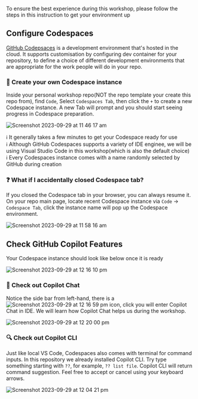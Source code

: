 To ensure the best experience during this workshop, please follow the steps in this instruction to get your environment up

## Configure Codespaces

[GitHub Codepsaces](https://github.com/features/codespaces) is a development environment that's hosted in the cloud. It supports customisation by configuring dev container for your repository, to define a choice of different development environments that are appropriate for the work people will do in your repo.

### :wrench: Create your own Codespace instance

Inside your personal workshop repo(NOT the repo template your create this repo from), find `Code`, Select `Codespaces Tab`, then click the `+` to create a new Codespace instance. A new Tab will prompt and you should start seeing progress in Codespace preparation.

![Screenshot 2023-09-29 at 11 46 17 am](https://github.com/dhruvg20-copilot/Copilot-Dev-Practices/assets/61316020/175e5d4c-3a55-426e-90d3-c7b253fb9273)

ℹ️ It generally takes a few minutes to get your Codespace ready for use <br />
ℹ️ Although GitHub Codespaces supports a variety of IDE enginee, we will be using Visual Studio Code in this workshop(which is also the default choice)<br />
ℹ️ Every Codespaces instance comes with a name randomly selected by GitHub during creation<br />

### :question: What if I accidentally closed Codespace tab?

If you closed the Codespace tab in your browser, you can always resume it. On your repo main page, locate recent Codespace instance via `Code` -> `Codespace Tab`, click the instance name will pop up the Codespace environment.

![Screenshot 2023-09-29 at 11 58 16 am](https://github.com/dhruvg20-copilot/Copilot-Dev-Practices/assets/61316020/364c7592-a2cb-49d3-85b3-ea3958630d0f)

## Check GitHub Copilot Features

Your Codespace instance should look like below once it is ready

![Screenshot 2023-09-29 at 12 16 10 pm](https://github.com/dhruvg20-copilot/Copilot-Dev-Practices/assets/61316020/a0e0aec1-bae2-4d3b-b0c1-92d372823019)

### :speech_balloon: Check out Copilot Chat

Notice the side bar from left-hand, there is a ![Screenshot 2023-09-29 at 12 16 59 pm](https://github.com/dhruvg20-copilot/Copilot-Dev-Practices/assets/61316020/0f3ffda9-bb36-4ff5-8f7a-c5e7d24dceb0) icon, click you will enter Copilot Chat in IDE. We will learn how Copilot Chat helps us during the workshop.

![Screenshot 2023-09-29 at 12 20 00 pm](https://github.com/dhruvg20-copilot/Copilot-Dev-Practices/assets/61316020/3303209a-9805-4e07-945d-e81359c3507f)


### :mag: Check out Copilot CLI

Just like local VS Code, Codespaces also comes with terminal for command inputs. In this repository we already installed Copilot CLI. Try type something starting with `??`, for example, `?? list file`. Copilot CLI will return command suggestion. Feel free to accept or cancel using your keyboard arrows.

![Screenshot 2023-09-29 at 12 04 21 pm](https://github.com/dhruvg20-copilot/Copilot-Dev-Practices/assets/61316020/e6412096-a4fb-43ee-94d2-f60d2a73007e)

